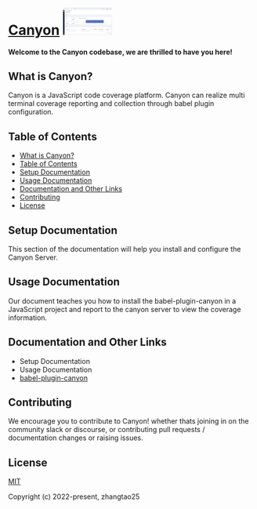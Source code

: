 # [Canyon](https://github.com/canyon-project/canyon) <img src="https://github.com/canyon-project/canyon/blob/main/screenshots/screenshot_build_success.jpeg" style="max-width:100px;" />
**Welcome to the Canyon codebase, we are thrilled to have you here!**

## What is Canyon?
Canyon is a JavaScript code coverage platform.
Canyon can realize multi terminal coverage reporting and collection through babel plugin configuration.

## Table of Contents

- [What is Canyon?](#what-is-canyon)
- [Table of Contents](#table-of-contents)
- [Setup Documentation](setup-documentation)
- [Usage Documentation](usage-documentation)
- [Documentation and Other Links](Documentation-and-Other-Links)
- [Contributing](#Contributing)
- [License](#License)

## Setup Documentation

This section of the documentation will help you install and configure the Canyon Server.

## Usage Documentation

Our document teaches you how to install the babel-plugin-canyon in a JavaScript project and report to the canyon server to view the coverage information.

## Documentation and Other Links

- Setup Documentation
- Usage Documentation
- [babel-plugin-canyon](https://github.com/canyon-project/babel-plugin-canyon)

## Contributing

We encourage you to contribute to Canyon! whether thats joining in on the community slack or discourse, or contributing pull requests / documentation changes or raising issues.

## License

[MIT](https://opensource.org/licenses/MIT)

Copyright (c) 2022-present, zhangtao25
